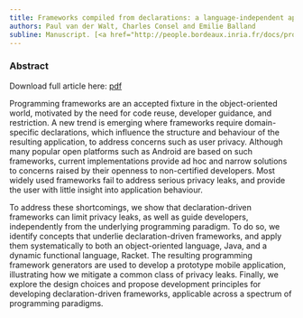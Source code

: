 ```yaml
---
title: Frameworks compiled from declarations: a language-independent approach
authors: Paul van der Walt, Charles Consel and Emilie Balland
subline: Manuscript. [<a href="http://people.bordeaux.inria.fr/docs/progfw.pdf">pdf</a>] [<a href="http://people.bordeaux.inria.fr/code/frameworks.tgz">code</a>]
---
```


### Abstract

Download full article here: [pdf](http://people.bordeaux.inria.fr/docs/progfw.pdf)



Programming frameworks are an accepted fixture in the object-oriented
world, motivated by the need for code reuse, developer guidance, and
restriction.  A new trend is emerging where frameworks require
domain-specific declarations, which influence the structure and
behaviour of the resulting application, to address concerns such as
user privacy. Although many popular open platforms such as Android are
based on such frameworks, current implementations provide ad hoc and
narrow solutions to concerns raised by their openness to non-certified
developers.  Most widely used frameworks fail to address serious
privacy leaks, and provide the user with little insight into
application behaviour.

To address these shortcomings, we show that declaration-driven
frameworks can limit privacy leaks, as well as guide developers,
independently from the underlying programming paradigm.  To do so, we
identify concepts that underlie declaration-driven frameworks, and
apply them systematically to both an object-oriented language, Java,
and a dynamic functional language, Racket.  The resulting programming
framework generators are used to develop a prototype mobile
application, illustrating how we mitigate a common class of privacy
leaks. Finally, we explore the design choices and propose development
principles for developing declaration-driven frameworks, applicable
across a spectrum of programming paradigms.
